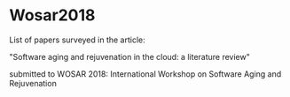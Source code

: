 # Wosar2018
List of papers surveyed in the article: 

"Software aging and rejuvenation in the cloud: a literature review"

submitted to WOSAR 2018: International Workshop on Software Aging and Rejuvenation
